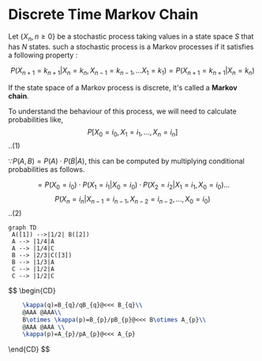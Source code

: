 # Discrete Time Markov Chain
Let $\left\{X_n, n\geq 0 \right\}$ be a stochastic process taking values in a state space $S$ that has $N$ states. such a stochastic process is a Markov processes if it satisfies a following property : 

$$P(X_{n+1}=k_{n+1}|X_n = k_{n}, X_{n-1} = k_{n-1},...X_{1} = k_{1})=P(X_{n+1}=k_{n+1}|X_n = k_{n})$$

If the state space of a Markov process is discrete, it's called a **Markov chain**.

To understand the behaviour of this process, we will need to calculate probabilities like, 
$$P\left[X_0 = i_0, X_1 = i_1, ..., X_n = i_n\right]$$ ..(1)

$\because P(A,B)=P(A)\cdot P(B|A)$, this can be computed by multiplying conditional probabilities as follows. 

$$= P(X_0=i_0)\cdot P(X_1=i_1|X_0=i_0) \cdot P(X_2=i_2|X_1 = i_1, X_0=i_0)...$$ $$P(X_n=i_n|X_{n-1} = i_{n-1}, X_{n-2} = i_{n-2}, ..., X_0=i_0)$$ ..(2)

```mermaid
graph TD 
 A([1]) -->|1/2| B([2])
 A --> |1/4|A
 A --> |1/4|C
 B --> |2/3|C([3])
 B --> |1/3|A
 C --> |1/2|A
 C --> |1/2|C
```

$$
\begin{CD}
```latex
    \kappa(q)=B_{q}/qB_{q}@<<< B_{q}\\
    @AAA @AAA\\
    B\otimes \kappa(p)=B_{p}/pB_{p}@<<< B\otimes A_{p}\\
    @AAA @AAA \\
    \kappa(p)=A_{p}/pA_{p}@<<< A_{p}
```
\end{CD}
$$

